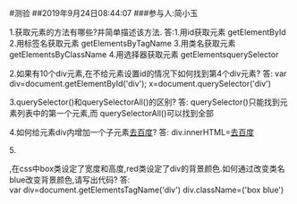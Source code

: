 #测验
##2019年9月24日08:44:07
###参与人:简小玉

1.获取元素的方法有哪些?并简单描述该方法.
答:1.用id获取元素
     getElementById
   2.用标签名获取元素
     getElementsByTagName
   3.用类名获取元素
     getElementsByClassName
   4.用选择器获取元素
     getElementsquerySelector

2.如果有10个div元素,在不给元素设置id的情况下如何找到第4个div元素?
答: 
        var div=document.getElementById('div');
        x=document.querySelector('div')


3.querySelector()和querySelectorAll()的区别?
答:
    querySelector()只能找到元素列表中的第一个元素,而     querySelectorAll()可以找到全部

4.如何给元素div内增加一个子元素<a href="#">去百度</a>?
答:
    div.innerHTML=<a href="#">去百度</a>    

5.<div class="box red">,在css中box类设定了宽度和高度,red类设定了div的背景颜色.如何通过改变类名blue改变背景颜色,请写出代码?
答:  
    var div=document.getElementsTagName('div')
    div.className=('box blue')